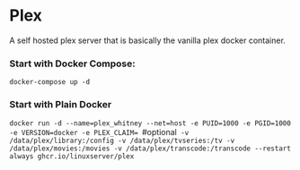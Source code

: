 # Plex 

A self hosted plex server that is basically the vanilla plex docker container.

### Start with Docker Compose:

`docker-compose up -d`

### Start with Plain Docker

`docker run -d --name=plex_whitney --net=host -e PUID=1000 -e PGID=1000 -e VERSION=docker -e PLEX_CLAIM= `#optional` -v /data/plex/library:/config -v /data/plex/tvseries:/tv -v /data/plex/movies:/movies -v /data/plex/transcode:/transcode --restart always ghcr.io/linuxserver/plex`

